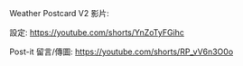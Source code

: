 Weather Postcard V2 影片:

設定:
https://youtube.com/shorts/YnZoTyFGihc

Post-it 留言/傳圖:
https://youtube.com/shorts/RP_vV6n3O0o
